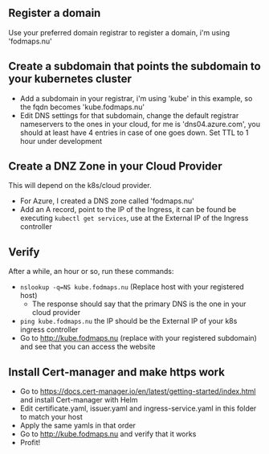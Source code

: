 ## Register a domain
Use your preferred domain registrar to register a domain, i'm using 'fodmaps.nu'

## Create a subdomain that points the subdomain to your kubernetes cluster
* Add a subdomain in your registrar, i'm using 'kube' in this example, so the fqdn becomes 'kube.fodmaps.nu'
* Edit DNS settings for that subdomain, change the default registrar nameservers to the ones in your cloud, for me is 'dns04.azure.com', you should at least have 4 entries in case of one goes down. Set TTL to 1 hour under development

## Create a DNZ Zone in your Cloud Provider
This will depend on the k8s/cloud provider.
* For Azure, I created a DNS zone called 'fodmaps.nu'
* Add an A record, point to the IP of the Ingress, it can be found be executing `kubectl get services`, use at the External IP of the Ingress controller

## Verify
After a while, an hour or so, run these commands:
* `nslookup -q=NS kube.fodmaps.nu` (Replace host with your registered host)
    * The response should say that the primary DNS is the one in your cloud provider
* `ping kube.fodmaps.nu` the IP should be the External IP of your k8s ingress controller
* Go to http://kube.fodmaps.nu (replace with your registered subdomain) and see that you can access the website

## Install Cert-manager and make https work
* Go to https://docs.cert-manager.io/en/latest/getting-started/index.html and install Cert-manager with Helm
* Edit certificate.yaml, issuer.yaml and ingress-service.yaml in this folder to match your host
* Apply the same yamls in that order
* Go to http://kube.fodmaps.nu and verify that it works
* Profit!